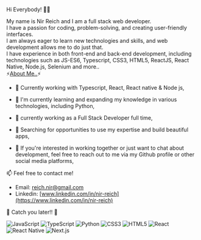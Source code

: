 [<i class="fa fa-linkedin"></i>](https://www.linkedin.com/in/nir-reich)

Hi Everybody! 👋🏼

My name is Nir Reich and I am a full stack web developer.
</br>
I have a passion for coding, problem-solving, and creating user-friendly interfaces. 
</br>
I am always eager to learn new technologies and skills, and web development allows me to do just that.
</br>
I have experience in both front-end and back-end development, including technologies such as JS-ES6, Typescript, CSS3, HTML5, ReactJS, React Native, Node.js, Selenium and more..
</br>
⚡<ins>About Me..</ins>⚡

* 🔭 Currently working with Typescript, React, React native & Node js,

* 🌱 I'm currently learning and expanding my knowledge in various technologies, including Python,

* 🌱 currently working as a Full Stack Developer full time,

* 🤔 Searching for opportunities to use my expertise and build beautiful apps,

* 🔭 If you're interested in working together or just want to chat about development, feel free to reach out to me via my Github profile or other social media platforms,

📫 Feel free to contact me!
* Email: [reich.nir@gmail.com](mailto:reich.nir@gmail.com)
* Linkedin: [www.linkedin.com/in/nir-reich](https://www.linkedin.com/in/nir-reich)


🖖 Catch you later!! 🖖

![JavaScript](https://img.shields.io/badge/JavaScript-323330?style=for-the-badge&logo=javascript&logoColor=F7DF1E) ![TypeScript](https://img.shields.io/badge/TypeScript-007ACC?style=for-the-badge&logo=typescript&logoColor=white) ![Python](https://img.shields.io/badge/Python-FFD43B?style=for-the-badge&logo=python&logoColor=blue) ![CSS3](https://img.shields.io/badge/CSS3-1572B6?style=for-the-badge&logo=css3&logoColor=white) ![HTML5](https://img.shields.io/badge/HTML5-E34F26?style=for-the-badge&logo=html5&logoColor=white) ![React](https://img.shields.io/badge/React-20232A?style=for-the-badge&logo=react&logoColor=61DAFB) ![React Native](https://img.shields.io/badge/React_Native-20232A?style=for-the-badge&logo=react&logoColor=61DAFB) ![Next.js](https://img.shields.io/badge/next%20js-000000?style=for-the-badge&logo=nextdotjs&logoColor=white)


